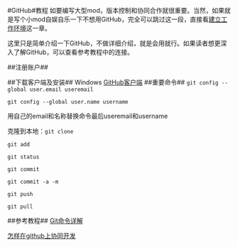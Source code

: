 #GitHub#教程
如要编写大型mod，版本控制和协同合作就很重要。当然，如果就是写个小mod自娱自乐一下不想用GitHub，完全可以跳过这一段，直接看[建立工作环境](/SetupEnvironment.md/)这一章。

这里只是简单介绍一下GitHub，不做详细介绍，就是会用就行。如果读者想更深入了解GitHub，可以查看参考教程中的连接。

##注册账户##

##下载客户端及安装##
Windows [GitHub客户端](https://desktop.github.com/)
##重要命令##
`git config --global user.email useremail`

`git config --global user.name username`

用自己的email和名称替换命令最后useremail和username

克隆到本地：`git clone`

`git add`

`git status`

`git commit`
 
`git commit -a -m` 

`git push`

`git pull`

##参考教程##
[Git命令详解](http://blog.csdn.net/windows_nt/article/details/24557831)

[怎样在github上协同开发](http://blog.csdn.net/koffuxu/article/details/39010803)